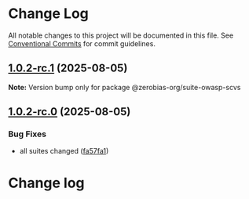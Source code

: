 # Change Log

All notable changes to this project will be documented in this file.
See [Conventional Commits](https://conventionalcommits.org) for commit guidelines.

## [1.0.2-rc.1](https://github.com/zerobias-org/suite/compare/@zerobias-org/suite-owasp-scvs@1.0.2-rc.0...@zerobias-org/suite-owasp-scvs@1.0.2-rc.1) (2025-08-05)

**Note:** Version bump only for package @zerobias-org/suite-owasp-scvs





## [1.0.2-rc.0](https://github.com/zerobias-org/suite/compare/@zerobias-org/suite-owasp-scvs@1.0.1...@zerobias-org/suite-owasp-scvs@1.0.2-rc.0) (2025-08-05)


### Bug Fixes

* all suites changed ([fa57fa1](https://github.com/zerobias-org/suite/commit/fa57fa1af7628003297df46b2d7740fe95bd2666))





# Change log
